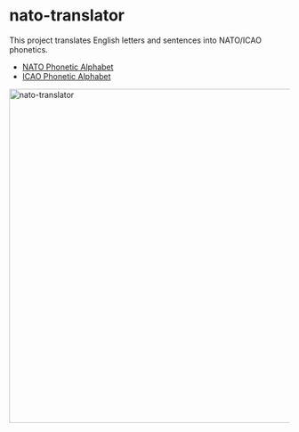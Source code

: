 # nato-translator
This project translates English letters and sentences into NATO/ICAO phonetics.
* [NATO Phonetic Alphabet](https://en.wikipedia.org/wiki/NATO_phonetic_alphabet)
* [ICAO Phonetic Alphabet](https://www.icao.int/pages/alphabetradiotelephony.aspx)
<img width="600" alt="nato-translator" src="https://github.com/user-attachments/assets/278866be-4103-4f73-bf13-bfc5ba3edf0d" />
